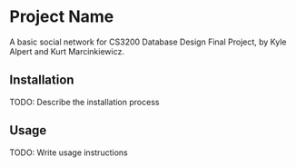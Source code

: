 # Project Name

A basic social network for CS3200 Database Design Final Project, by Kyle Alpert and Kurt Marcinkiewicz.

## Installation

TODO: Describe the installation process

## Usage

TODO: Write usage instructions
